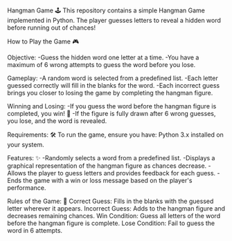 Hangman Game 🕹️
This repository contains a simple Hangman Game implemented in Python. The player guesses letters to reveal a hidden word before running out of chances!

How to Play the Game 🎮

Objective:
-Guess the hidden word one letter at a time.
-You have a maximum of 6 wrong attempts to guess the word before you lose.

Gameplay:
-A random word is selected from a predefined list.
-Each letter guessed correctly will fill in the blanks for the word.
-Each incorrect guess brings you closer to losing the game by completing the hangman figure.

Winning and Losing:
-If you guess the word before the hangman figure is completed, you win! 🎉
-If the figure is fully drawn after 6 wrong guesses, you lose, and the word is revealed.

Requirements: 🛠️
To run the game, ensure you have:
Python 3.x installed on your system.

Features: ✨
-Randomly selects a word from a predefined list.
-Displays a graphical representation of the hangman figure as chances decrease.
-Allows the player to guess letters and provides feedback for each guess.
-Ends the game with a win or loss message based on the player's performance.

Rules of the Game: 📜
Correct Guess: Fills in the blanks with the guessed letter wherever it appears.
Incorrect Guess: Adds to the hangman figure and decreases remaining chances.
Win Condition: Guess all letters of the word before the hangman figure is complete.
Lose Condition: Fail to guess the word in 6 attempts.
